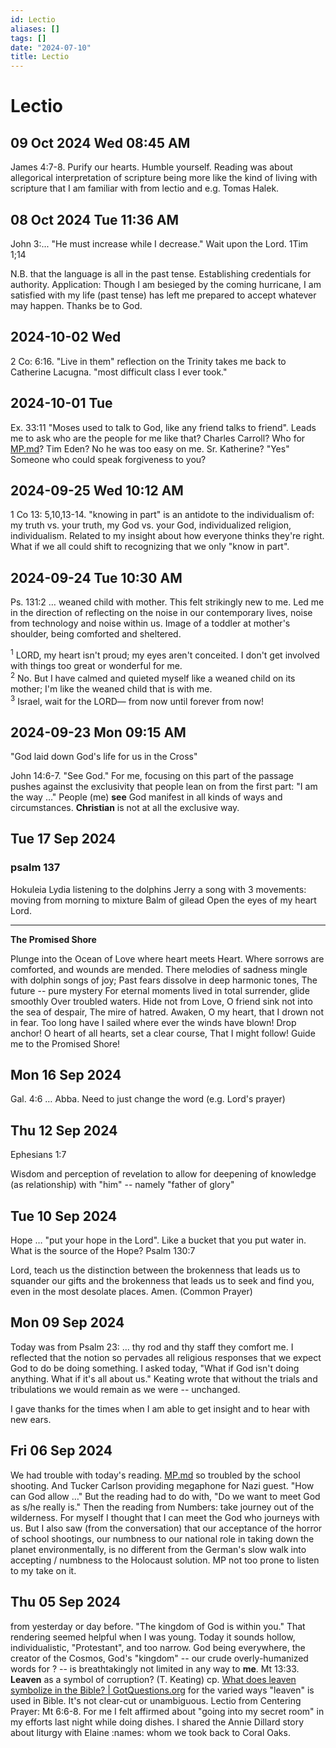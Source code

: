 ```yaml
---
id: Lectio
aliases: []
tags: []
date: "2024-07-10"
title: Lectio
---
```


# Lectio
##  09 Oct 2024 Wed 08:45 AM

James 4:7-8. Purify our hearts. Humble yourself. Reading was about allegorical interpretation of scripture being more like the kind of living with scripture that I am familiar with from lectio and e.g. Tomas Halek. 

##  08 Oct 2024 Tue 11:36 AM
John 3:... "He must increase while I decrease." Wait upon the Lord. 1Tim 1;14

N.B. that the language is all in the past tense. Establishing credentials for authority. Application: Though I am besieged by the coming hurricane, I am satisfied with my life (past tense) has left me prepared to accept whatever may happen. Thanks be to God.

## 2024-10-02 Wed

2 Co: 6:16. "Live in them" reflection on the Trinity takes me back to Catherine Lacugna. "most difficult class I ever took."

## 2024-10-01 Tue

Ex. 33:11 "Moses used to talk to God, like any friend talks to friend". Leads me to ask who are the people for me like that? Charles Carroll? Who for [MP.md](MP.md)? Tim Eden? No he was too easy on me. Sr. Katherine? "Yes" Someone who could speak forgiveness to you?

## 2024-09-25 Wed 10:12 AM

1 Co 13: 5,10,13-14. "knowing in part" is an antidote to the individualism of: my truth vs. your truth, my God vs. your God, individualized religion, individualism. Related to my insight about how everyone thinks they're right. What if we all could shift to recognizing that we only "know in part".

## 2024-09-24 Tue 10:30 AM

Ps. 131:2 … weaned child with mother. This felt strikingly new to me.  Led me in the direction of reflecting on the noise in our contemporary lives, noise from technology and noise within us. Image of a toddler at mother's shoulder, being comforted and sheltered.

<sup>1</sup> LORD, my heart isn't proud; my eyes aren't conceited. I don't get involved with things too great or wonderful for me.\
<sup>2</sup> No. But I have calmed and quieted myself like a weaned child on its mother; I'm like the weaned child that is with me.\
<sup>3</sup> Israel, wait for the LORD— from now until forever from now!

## 2024-09-23 Mon 09:15 AM

"God laid down God's life for us in the Cross"

John 14:6-7. "See God." For me, focusing on this part of the passage pushes against the exclusivity that people lean on from the first part: "I am the way …" People (me) __see__ God manifest in all kinds of ways and circumstances. __Christian__ is not at all the exclusive way.

## Tue 17 Sep 2024

### psalm 137

Hokuleia
Lydia listening to the dolphins
Jerry a song with 3 movements: moving from morning to mixture
Balm of gilead
Open the eyes of my heart Lord.
  
  ---
  
  __The Promised Shore__
  
  Plunge into the Ocean of Love where heart meets Heart.
  Where sorrows are comforted, and wounds are mended.
  There melodies of sadness mingle with dolphin songs of joy;
  Past fears dissolve in deep harmonic tones,
  The future -- pure mystery
  For eternal moments lived in total surrender, glide smoothly
  Over troubled waters.
  Hide not from Love, O friend sink not into the sea of despair,
  The mire of hatred.
  Awaken, O my heart, that I drown not in fear.
  Too long have I sailed where ever the winds have blown!
  Drop anchor! O heart of all hearts, set a clear course,
  That I might follow! Guide me to the Promised Shore!

## Mon 16 Sep 2024

  Gal. 4:6 … Abba. Need to just change the word (e.g. Lord's prayer)

## Thu 12 Sep 2024

  Ephesians 1:7
  
  Wisdom and perception of revelation to allow for deepening of knowledge (as relationship) with "him" -- namely "father of glory"

## Tue 10 Sep 2024

  Hope … "put your hope in the Lord". Like a bucket that you put water in. What is the source of the Hope? Psalm 130:7
  
  Lord, teach us the distinction between the brokenness that leads us to squander our gifts and the brokenness that leads us to seek and find you, even in the most desolate places. Amen. (Common Prayer)

## Mon 09 Sep 2024

  Today was from Psalm 23: … thy rod and thy staff they comfort me. I reflected that the notion so pervades all religious responses that we expect God to do be doing something. I asked today, "What if God isn't doing anything. What if it's all about us." Keating wrote that without the trials and tribulations we would remain as we were -- unchanged.
  
  I gave thanks for the times when I am able to get insight and to hear with new ears.

## Fri 06 Sep 2024

We had trouble with today's reading. [MP.md](MP.md) so troubled by the school shooting. And Tucker Carlson providing megaphone for Nazi guest. "How can God allow …" But the reading had to do with, "Do we want to meet God as s/he really is." Then the reading from Numbers: take journey out of the wilderness. For myself I thought that I can meet the God who journeys with us. But I also saw (from the conversation) that our acceptance of the horror of school shootings, our numbness to our national role in taking down the planet environmentally, is no different from the German's slow walk into accepting / numbness to the Holocaust solution. MP not too prone to listen to my take on it.

## Thu 05 Sep 2024

from yesterday or day before. "The kingdom of God is within you." That rendering seemed helpful when I was young. Today it sounds hollow, individualistic, "Protestant", and too narrow. God being everywhere, the creator of the Cosmos, God's "kingdom" -- our crude overly-humanized words for ? -- is breathtakingly not limited in any way to __me__.
Mt 13:33. __Leaven__ as a symbol of corruption? (T. Keating) cp. [What does leaven symbolize in the Bible? | GotQuestions.org](https://www.gotquestions.org/leaven-in-the-Bible.html "What does leaven symbolize in the Bible? | GotQuestions.org") for the varied ways "leaven" is used in Bible. It's not clear-cut or unambiguous.
Lectio from Centering Prayer: Mt 6:6-8. For me I felt affirmed about "going into my secret room" in my efforts last night while doing dishes. I shared the Annie Dillard story about liturgy with Elaine :names: whom we took back to Coral Oaks.
